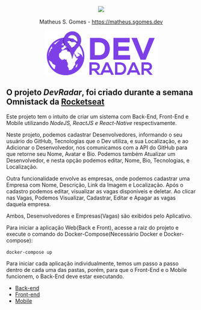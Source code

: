 <p align="center"><a target="_blank" href="https://matheus.sgomes.dev"><img src="https://matheus.sgomes.dev/img/logo_azul.png"></a></p>
<p align="center">Matheus S. Gomes - <a target="_blank" href="https://matheus.sgomes.dev">https://matheus.sgomes.dev</a></p>

<p align="center">
<img src="https://raw.githubusercontent.com/Matheussg42/OmniStack10/master/Web/src/assets/logo.png" style='width: 300px'></a>
</p>


## O projeto _DevRadar_, foi criado durante a semana Omnistack da [Rocketseat](https://rocketseat.com.br)

Este projeto tem o intuito de criar um sistema com Back-End, Front-End e Mobile utilizando _NodeJS, ReactJS e React-Native_ respectivamente.

Neste projeto, podemos cadastrar Desenvolvedores, informando o seu usuário do GitHub, Tecnologias que o Dev utiliza, e sua Localização, e ao Adicionar o Desenvolvedor, nos comunicamos com a API do GitHub para que retorne seu Nome, Avatar e Bio. Podemos também Atualizar um Desenvolvedor, e nesta opção podemos editar, Nome, Bio,  Tecnologias, e Localização.

Outra funcionalidade envolve as empresas, onde podemos cadastrar uma Empresa com Nome, Descrição, Link da Imagem e Localização. Após o cadastro podemos editar, visualizar as vagas disponíveis e deletar. Ao clicar nas Vagas, Podemos Visualizar, Cadastrar, Editar e Apagar as vagas daquela empresa.

Ambos, Desenvolvedores e Empresas(Vagas) são exibidos pelo Aplicativo.

Para iniciar a aplicação Web(Back e Front), acesse a raiz do projeto e execute o comando do Docker-Compose(Necessário Docker e Docker-compose):

```docker
docker-compose up
```

Para iniciar cada aplicação individualmente, temos um passo a passo dentro de cada uma das pastas, porém, para que o Front-End e o Mobile funcionem, o Back-End deve estar executando.

- [Back-end](/Backend)
- [Front-end](/Web)
- [Mobile](/mobile)